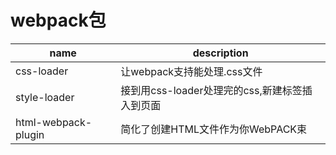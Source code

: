 # webpack包

| name | description |
| ---- | ----------- |
| css-loader | 让webpack支持能处理.css文件 |
| style-loader | 接到用css-loader处理完的css,新建标签插入到页面 |
| html-webpack-plugin | 简化了创建HTML文件作为你WebPACK束 |
